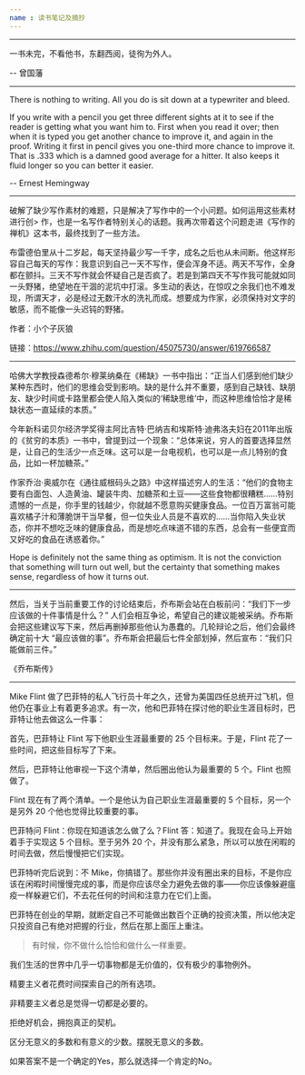 ```yaml
---
name : 读书笔记及摘抄
---
```



----------------------------------------------------------------------

一书未完，不看他书，东翻西阅，徒徇为外人。

-- 曾国藩

----------------------------------------------------------------------

There is nothing to writing. All you do is sit down at a typewriter and bleed.

If you write with a pencil you get three different sights at it to see if the reader is getting what you want him to. First when you read it over; then when it is typed you get another chance to improve it, and again in the proof. Writing it first in pencil gives you one-third more chance to improve it. That is .333 which is a damned good average for a hitter. It also keeps it fluid longer so you can better it easier.

-- Ernest Hemingway

----------------------------------------------------------------------

破解了缺少写作素材的难题，只是解决了写作中的一个小问题。如何运用这些素材进行创> 作，也是一名写作者特别关心的话题。我再次带着这个问题走进《写作的禅机》这本书，最终找到了一些方法。

布雷德伯里从十二岁起，每天坚持最少写一千字，成名之后也从未间断。他这样形容自己每天的写作：我意识到自己一天不写作，便会浑身不适。两天不写作，全身都在颤抖。三天不写作就会怀疑自己是否疯了。若是到第四天不写作我可能就如同一头野猪，绝望地在干涸的泥坑中打滚。多生动的表达，在惊叹之余我们也不难发现，所谓天才，必是经过无数汗水的洗礼而成。想要成为作家，必须保持对文字的敏感，而不能像一头迟钝的野猪。

作者：小个子灰狼

链接：https://www.zhihu.com/question/45075730/answer/619766587

-------------------------------

哈佛大学教授森德希尔·穆莱纳桑在《稀缺》一书中指出：“正当人们感到他们缺少某种东西时，他们的思维会受到影响。缺的是什么并不重要，感到自己缺钱、缺朋友、缺少时间或卡路里都会使人陷入类似的‘稀缺思维’中，而这种思维恰恰才是稀缺状态一直延续的本质。”

今年新科诺贝尔经济学奖得主阿比吉特·巴纳吉和埃斯特·迪弗洛夫妇在2011年出版的《贫穷的本质》一书中，曾提到过一个现象：“总体来说，穷人的首要选择显然是，让自己的生活少一点乏味。这可以是一台电视机，也可以是一点儿特别的食品，比如一杯加糖茶。”

作家乔治·奥威尔在《通往威根码头之路》中这样描述穷人的生活：“他们的食物主要有白面包、人造黄油、罐装牛肉、加糖茶和土豆——这些食物都很糟糕……特别遗憾的一点是，你手里的钱越少，你就越不愿意购买健康食品。一位百万富翁可能喜欢橘子汁和薄脆饼干当早餐，但一位失业人员是不喜欢的……当你陷入失业状态，你并不想吃乏味的健康食品，而是想吃点味道不错的东西，总会有一些便宜而又好吃的食品在诱惑着你。”

Hope is definitely not the same thing as optimism. It is not the conviction that something will turn out well, but the certainty that something makes sense, regardless of how it turns out.

-----------------------------------------------------------

然后，当关于当前重要工作的讨论结束后，乔布斯会站在白板前问：“我们下一步应该做的十件事情是什么？” 人们会相互争论，希望自己的建议能被采纳。乔布斯会把这些建议写下来，然后再删掉那些他认为愚蠢的。几轮辩论之后，他们会最终确定前十大 “最应该做的事”。乔布斯会把最后七件全部划掉，然后宣布：“我们只能做前三件。”

《乔布斯传》

----------------------------------------------------------------------

Mike Flint 做了巴菲特的私人飞行员十年之久，还曾为美国四任总统开过飞机，但他仍在事业上有着更多追求。有一次，他和巴菲特在探讨他的职业生涯目标时，巴菲特让他去做这么一件事：

首先，巴菲特让 Flint 写下他职业生涯最重要的 25 个目标来。于是，Flint 花了一些时间，把这些目标写了下来。

然后，巴菲特让他审视一下这个清单，然后圈出他认为最重要的 5 个。Flint 也照做了。

Flint 现在有了两个清单。一个是他认为自己职业生涯最重要的 5 个目标，另一个是另外 20 个他也觉得比较重要的事。

巴菲特问 Flint：你现在知道该怎么做了么？Flint 答：知道了。我现在会马上开始着手于实现这 5 个目标。至于另外 20 个，并没有那么紧急，所以可以放在闲暇的时间去做，然后慢慢把它们实现。

巴菲特听完后说到：不 Mike，你搞错了。那些你并没有圈出来的目标，不是你应该在闲暇时间慢慢完成的事，而是你应该尽全力避免去做的事——你应该像躲避瘟疫一样躲避它们，不去花任何的时间和注意力在它们上面。

巴菲特在创业的早期，就断定自己不可能做出数百个正确的投资决策，所以他决定只投资自己有绝对把握的行业，然后在那上面压上重注。

> 有时候，你不做什么恰恰和做什么一样重要。

我们生活的世界中几乎一切事物都是无价值的，仅有极少的事物例外。

精要主义者花费时间探索自己的所有选项。

非精要主义者总是觉得一切都是必要的。

拒绝好机会，拥抱真正的契机。

区分无意义的多数和有意义的少数。摆脱无意义的多数。

如果答案不是一个确定的Yes，那么就选择一个肯定的No。

